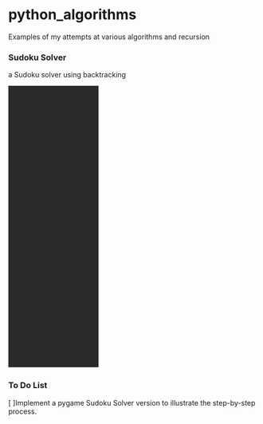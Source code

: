 # python_algorithms
Examples of my attempts at various algorithms and recursion

### Sudoku Solver
a Sudoku solver using backtracking

![](./sudoku/backtrack_sudoku.gif)

### To Do List

[ ]Implement a pygame Sudoku Solver version to illustrate the step-by-step process.

